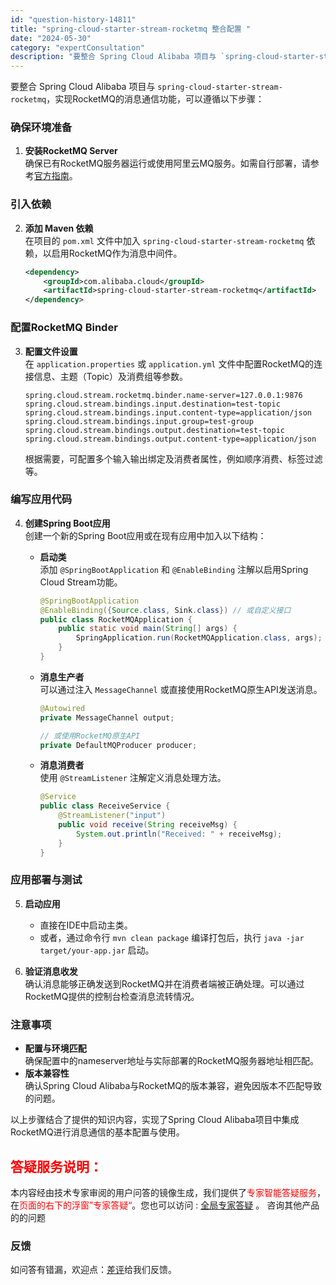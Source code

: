```yaml
---
id: "question-history-14811"
title: "spring-cloud-starter-stream-rocketmq 整合配置 "
date: "2024-05-30"
category: "expertConsultation"
description: "要整合 Spring Cloud Alibaba 项目与 `spring-cloud-starter-stream-rocketmq`，实现RocketMQ的消息通信功能，可以遵循以下步骤：### 确保环境准备1. **安装RocketMQ Server**     确保已有RocketMQ服务器运"
---
```


要整合 Spring Cloud Alibaba 项目与 `spring-cloud-starter-stream-rocketmq`，实现RocketMQ的消息通信功能，可以遵循以下步骤：

### 确保环境准备

1. **安装RocketMQ Server**  
   确保已有RocketMQ服务器运行或使用阿里云MQ服务。如需自行部署，请参考[官方指南](https://rocketmq.apache.org/zh/docs/deploymentOperations/01deploy)。

### 引入依赖

2. **添加 Maven 依赖**  
   在项目的 `pom.xml` 文件中加入 `spring-cloud-starter-stream-rocketmq` 依赖，以启用RocketMQ作为消息中间件。
   ```xml
   <dependency>
       <groupId>com.alibaba.cloud</groupId>
       <artifactId>spring-cloud-starter-stream-rocketmq</artifactId>
   </dependency>
   ```

### 配置RocketMQ Binder

3. **配置文件设置**  
   在 `application.properties` 或 `application.yml` 文件中配置RocketMQ的连接信息、主题（Topic）及消费组等参数。
   ```properties
   spring.cloud.stream.rocketmq.binder.name-server=127.0.0.1:9876
   spring.cloud.stream.bindings.input.destination=test-topic
   spring.cloud.stream.bindings.input.content-type=application/json
   spring.cloud.stream.bindings.input.group=test-group
   spring.cloud.stream.bindings.output.destination=test-topic
   spring.cloud.stream.bindings.output.content-type=application/json
   ```
   根据需要，可配置多个输入输出绑定及消费者属性，例如顺序消费、标签过滤等。

### 编写应用代码

4. **创建Spring Boot应用**  
   创建一个新的Spring Boot应用或在现有应用中加入以下结构：

   - **启动类**  
     添加 `@SpringBootApplication` 和 `@EnableBinding` 注解以启用Spring Cloud Stream功能。
     ```java
     @SpringBootApplication
     @EnableBinding({Source.class, Sink.class}) // 或自定义接口
     public class RocketMQApplication {
         public static void main(String[] args) {
             SpringApplication.run(RocketMQApplication.class, args);
         }
     }
     ```

   - **消息生产者**  
     可以通过注入 `MessageChannel` 或直接使用RocketMQ原生API发送消息。
     ```java
     @Autowired
     private MessageChannel output;
     
     // 或使用RocketMQ原生API
     private DefaultMQProducer producer;
     ```

   - **消息消费者**  
     使用 `@StreamListener` 注解定义消息处理方法。
     ```java
     @Service
     public class ReceiveService {
         @StreamListener("input")
         public void receive(String receiveMsg) {
             System.out.println("Received: " + receiveMsg);
         }
     }
     ```

### 应用部署与测试

5. **启动应用**  
   - 直接在IDE中启动主类。
   - 或者，通过命令行 `mvn clean package` 编译打包后，执行 `java -jar target/your-app.jar` 启动。

6. **验证消息收发**  
   确认消息能够正确发送到RocketMQ并在消费者端被正确处理。可以通过RocketMQ提供的控制台检查消息流转情况。

### 注意事项

- **配置与环境匹配**  
  确保配置中的nameserver地址与实际部署的RocketMQ服务器地址相匹配。
- **版本兼容性**  
  确认Spring Cloud Alibaba与RocketMQ的版本兼容，避免因版本不匹配导致的问题。

以上步骤结合了提供的知识内容，实现了Spring Cloud Alibaba项目中集成RocketMQ进行消息通信的基本配置与使用。
## <font color="#FF0000">答疑服务说明：</font> 

本内容经由技术专家审阅的用户问答的镜像生成，我们提供了<font color="#FF0000">专家智能答疑服务</font>，在<font color="#FF0000">页面的右下的浮窗”专家答疑“</font>。您也可以访问 : [全局专家答疑](https://opensource.alibaba.com/chatBot) 。 咨询其他产品的的问题

### 反馈
如问答有错漏，欢迎点：[差评](https://ai.nacos.io/user/feedbackByEnhancerGradePOJOID?enhancerGradePOJOId=14815)给我们反馈。
